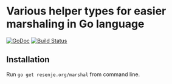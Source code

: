 # Various helper types for easier marshaling in Go language

[![GoDoc](https://godoc.org/resenje.org/marshal?status.svg)](https://godoc.org/resenje.org/marshal)
[![Build Status](https://travis-ci.org/janos/marshal.svg?branch=master)](https://travis-ci.org/janos/marshal)

## Installation

Run `go get resenje.org/marshal` from command line.
